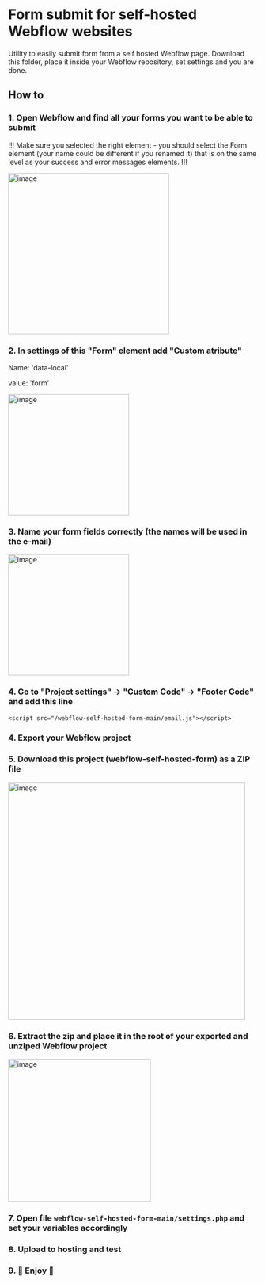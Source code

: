 # Form submit for self-hosted Webflow websites
Utility to easily submit form from a self hosted Webflow page. Download this folder, place it inside your Webflow repository, set settings and you are done.

## How to

### 1. Open Webflow and find all your forms you want to be able to submit

!!! Make sure you selected the right element - you should select the Form element (your name could be different if you renamed it) that is on the same level as your success and error messages elements. !!! 

<img width="325" alt="image" src="https://user-images.githubusercontent.com/30877483/229381472-9cb980fa-25ce-415e-abc5-e5e92af9b384.png">

### 2. In settings of this "Form" element add "Custom atribute"
Name: 'data-local'

value: 'form'

<img width="244" alt="image" src="https://user-images.githubusercontent.com/30877483/229381504-d22bef2b-497b-4822-a433-345a055fec5b.png">

### 3. Name your form fields correctly (the names will be used in the e-mail)

<img width="244" alt="image" src="https://user-images.githubusercontent.com/30877483/229381567-ee39af7c-9c0a-4d26-ab10-a277aac7c80d.png">

### 4. Go to "Project settings" -> "Custom Code" -> "Footer Code" and add this line

```<script src="/webflow-self-hosted-form-main/email.js"></script>```

### 4. Export your Webflow project

### 5. Download this project (webflow-self-hosted-form) as a ZIP file

<img width="479" alt="image" src="https://user-images.githubusercontent.com/30877483/229381392-d01bdc9e-61ef-466e-b0c1-fb77a38b017c.png">

### 6. Extract the zip and place it in the root of your exported and unziped Webflow project

<img width="288" alt="image" src="https://user-images.githubusercontent.com/30877483/229381938-c246fa54-3c15-4705-8355-2eef1d89b1e8.png">

### 7. Open file `webflow-self-hosted-form-main/settings.php` and set your variables accordingly

### 8. Upload to hosting and test

### 9. 🚀 Enjoy 🚀
